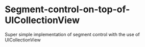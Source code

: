 # Segment-control-on-top-of-UICollectionView
Super simple implementation of segment control with the use of UICollectionView
